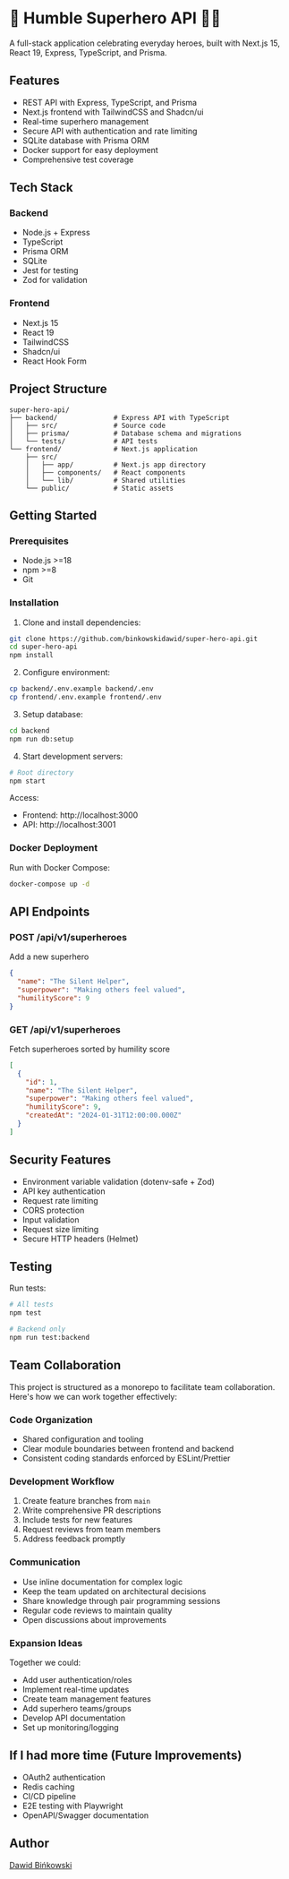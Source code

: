 # 🦸 Humble Superhero API 🦸‍♀️

A full-stack application celebrating everyday heroes, built with Next.js 15, React 19, Express, TypeScript, and Prisma.

## Features

- REST API with Express, TypeScript, and Prisma
- Next.js frontend with TailwindCSS and Shadcn/ui
- Real-time superhero management
- Secure API with authentication and rate limiting
- SQLite database with Prisma ORM
- Docker support for easy deployment
- Comprehensive test coverage

## Tech Stack

### Backend

- Node.js + Express
- TypeScript
- Prisma ORM
- SQLite
- Jest for testing
- Zod for validation

### Frontend

- Next.js 15
- React 19
- TailwindCSS
- Shadcn/ui
- React Hook Form

## Project Structure

```
super-hero-api/
├── backend/              # Express API with TypeScript
│   ├── src/              # Source code
│   ├── prisma/           # Database schema and migrations
│   └── tests/            # API tests
└── frontend/             # Next.js application
    ├── src/
    │   ├── app/          # Next.js app directory
    │   ├── components/   # React components
    │   └── lib/          # Shared utilities
    └── public/           # Static assets

```

## Getting Started

### Prerequisites

- Node.js >=18
- npm >=8
- Git

### Installation

1. Clone and install dependencies:

```bash
git clone https://github.com/binkowskidawid/super-hero-api.git
cd super-hero-api
npm install
```

2. Configure environment:

```bash
cp backend/.env.example backend/.env
cp frontend/.env.example frontend/.env
```

3. Setup database:

```bash
cd backend
npm run db:setup
```

4. Start development servers:

```bash
# Root directory
npm start
```

Access:

- Frontend: http://localhost:3000
- API: http://localhost:3001

### Docker Deployment

Run with Docker Compose:

```bash
docker-compose up -d
```

## API Endpoints

### POST /api/v1/superheroes

Add a new superhero

```json
{
  "name": "The Silent Helper",
  "superpower": "Making others feel valued",
  "humilityScore": 9
}
```

### GET /api/v1/superheroes

Fetch superheroes sorted by humility score

```json
[
  {
    "id": 1,
    "name": "The Silent Helper",
    "superpower": "Making others feel valued",
    "humilityScore": 9,
    "createdAt": "2024-01-31T12:00:00.000Z"
  }
]
```

## Security Features

- Environment variable validation (dotenv-safe + Zod)
- API key authentication
- Request rate limiting
- CORS protection
- Input validation
- Request size limiting
- Secure HTTP headers (Helmet)

## Testing

Run tests:

```bash
# All tests
npm test

# Backend only
npm run test:backend

```

## Team Collaboration

This project is structured as a monorepo to facilitate team collaboration. Here's how we can work together effectively:

### Code Organization
- Shared configuration and tooling
- Clear module boundaries between frontend and backend
- Consistent coding standards enforced by ESLint/Prettier

### Development Workflow
1. Create feature branches from `main`
2. Write comprehensive PR descriptions
3. Include tests for new features
4. Request reviews from team members
5. Address feedback promptly

### Communication
- Use inline documentation for complex logic
- Keep the team updated on architectural decisions
- Share knowledge through pair programming sessions
- Regular code reviews to maintain quality
- Open discussions about improvements

### Expansion Ideas
Together we could:
- Add user authentication/roles
- Implement real-time updates
- Create team management features
- Add superhero teams/groups
- Develop API documentation
- Set up monitoring/logging

## If I had more time (Future Improvements)

- OAuth2 authentication
- Redis caching
- CI/CD pipeline
- E2E testing with Playwright
- OpenAPI/Swagger documentation

## Author

[Dawid Bińkowski](https://github.com/dawidbinkowski)
